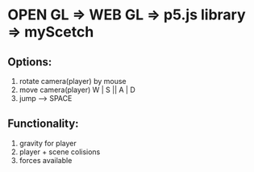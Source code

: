# OPEN GL => WEB GL => p5.js library => myScetch

## Options:
1. rotate camera(player) by mouse
2. move camera(player) W | S || A | D
3. jump --> SPACE

## Functionality:
1. gravity for player
2. player + scene colisions
3. forces available